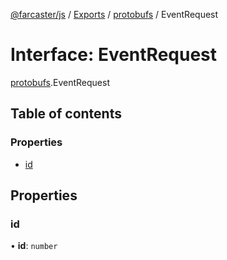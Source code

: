 [@farcaster/js](../README.md) / [Exports](../modules.md) / [protobufs](../modules/protobufs.md) / EventRequest

# Interface: EventRequest

[protobufs](../modules/protobufs.md).EventRequest

## Table of contents

### Properties

- [id](protobufs.EventRequest.md#id)

## Properties

### id

• **id**: `number`
